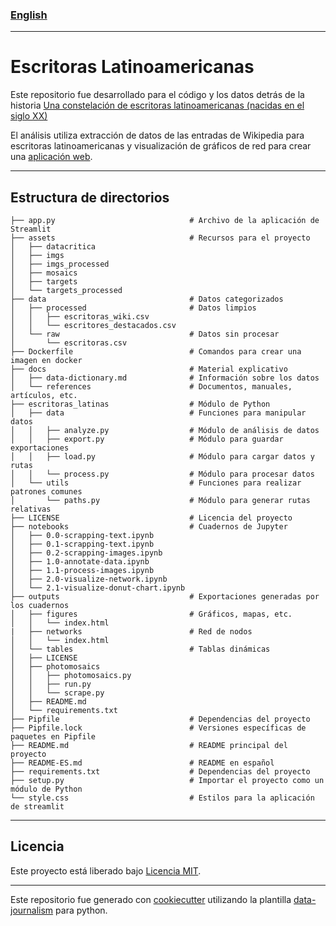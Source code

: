 ### [English](README.md)    
---

# Escritoras Latinoamericanas

Este repositorio fue desarrollado para el código y los datos detrás de la historia [Una constelación de escritoras latinoamericanas (nacidas en el siglo XX)](https://datacritica.org/portfolio/constelaciones-de-escritoras-latinoamericanas-nacidas-en-el-siglo-xx/)

El análisis utiliza extracción de datos de las entradas de Wikipedia para escritoras latinoamericanas y visualización de gráficos de red para crear una [aplicación web](http://escritoraslatam.datacritica.org/).

---

## Estructura de directorios

```
├── app.py                              # Archivo de la aplicación de Streamlit
├── assets                              # Recursos para el proyecto
│   ├── datacritica
│   ├── imgs
│   ├── imgs_processed
│   ├── mosaics
│   ├── targets
│   └── targets_processed
├── data                                # Datos categorizados 
│   ├── processed                       # Datos limpios
│   │   ├── escritoras_wiki.csv
│   │   └── escritores_destacados.csv
│   └── raw                             # Datos sin procesar
│       └── escritoras.csv
├── Dockerfile                          # Comandos para crear una imagen en docker
├── docs                                # Material explicativo
│   ├── data-dictionary.md              # Información sobre los datos
│   └── references                      # Documentos, manuales, artículos, etc.
├── escritoras_latinas                  # Módulo de Python
│   ├── data                            # Funciones para manipular datos
│   │   ├── analyze.py                  # Módulo de análisis de datos
│   │   ├── export.py                   # Módulo para guardar exportaciones
│   │   ├── load.py                     # Módulo para cargar datos y rutas
│   │   └── process.py                  # Módulo para procesar datos
│   └── utils                           # Funciones para realizar patrones comunes
│       └── paths.py                    # Módulo para generar rutas relativas
├── LICENSE                             # Licencia del proyecto
├── notebooks                           # Cuadernos de Jupyter
│   ├── 0.0-scrapping-text.ipynb
│   ├── 0.1-scrapping-text.ipynb
│   ├── 0.2-scrapping-images.ipynb
│   ├── 1.0-annotate-data.ipynb
│   ├── 1.1-process-images.ipynb
│   ├── 2.0-visualize-network.ipynb
│   └── 2.1-visualize-donut-chart.ipynb
├── outputs                             # Exportaciones generadas por los cuadernos
│   ├── figures                         # Gráficos, mapas, etc.
│   │   └── index.html
|   ├── networks                        # Red de nodos
│   │   └── index.html
│   └── tables                          # Tablas dinámicas
│   ├── LICENSE
│   ├── photomosaics
│   │   ├── photomosaics.py
│   │   ├── run.py
│   │   └── scrape.py
│   ├── README.md
│   └── requirements.txt
├── Pipfile                             # Dependencias del proyecto
├── Pipfile.lock                        # Versiones específicas de paquetes en Pipfile
├── README.md                           # README principal del proyecto
├── README-ES.md                        # README en español
├── requirements.txt                    # Dependencias del proyecto
├── setup.py                            # Importar el proyecto como un módulo de Python
└── style.css                           # Estilos para la aplicación de streamlit
```
---

## Licencia

Este proyecto está liberado bajo [Licencia MIT](/LICENSE).

---

Este repositorio fue generado con [cookiecutter](https://github.com/cookiecutter/cookiecutter) utilizando la plantilla [data-journalism](https://github.com/DataCritica/cookiecutter-data-journalism) para python.